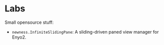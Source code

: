 Labs
====

Small opensource stuff:

* `newness.InfiniteSlidingPane`: A sliding-driven paned view manager for Enyo2.